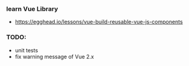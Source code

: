 ### learn Vue Library
- https://egghead.io/lessons/vue-build-reusable-vue-js-components

### TODO:
- unit tests
- fix warning message of Vue 2.x